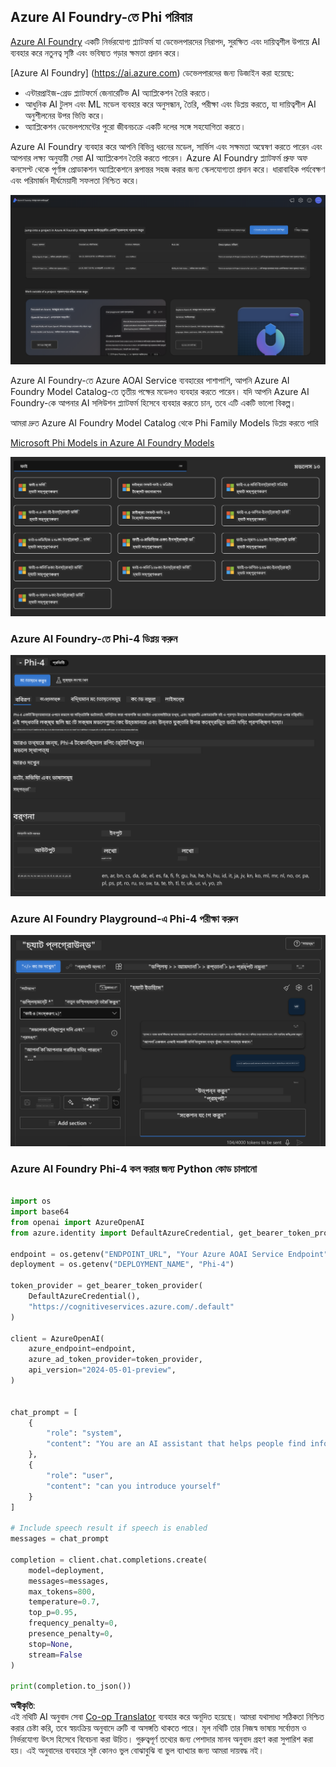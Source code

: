 <!--
CO_OP_TRANSLATOR_METADATA:
{
  "original_hash": "3ae21dc5554e888defbe57946ee995ee",
  "translation_date": "2025-05-09T09:02:09+00:00",
  "source_file": "md/01.Introduction/02/03.AzureAIFoundry.md",
  "language_code": "bn"
}
-->
## Azure AI Foundry-তে Phi পরিবার

[Azure AI Foundry](https://ai.azure.com) একটি নির্ভরযোগ্য প্ল্যাটফর্ম যা ডেভেলপারদের নিরাপদ, সুরক্ষিত এবং দায়িত্বশীল উপায়ে AI ব্যবহার করে নতুনত্ব সৃষ্টি এবং ভবিষ্যত গড়ার ক্ষমতা প্রদান করে।

[Azure AI Foundry] (https://ai.azure.com) ডেভেলপারদের জন্য ডিজাইন করা হয়েছে:

- এন্টারপ্রাইজ-গ্রেড প্ল্যাটফর্মে জেনারেটিভ AI অ্যাপ্লিকেশন তৈরি করতে।
- আধুনিক AI টুলস এবং ML মডেল ব্যবহার করে অনুসন্ধান, তৈরি, পরীক্ষা এবং ডিপ্লয় করতে, যা দায়িত্বশীল AI অনুশীলনের উপর ভিত্তি করে।
- অ্যাপ্লিকেশন ডেভেলপমেন্টের পুরো জীবনচক্রে একটি দলের সঙ্গে সহযোগিতা করতে।

Azure AI Foundry ব্যবহার করে আপনি বিভিন্ন ধরনের মডেল, সার্ভিস এবং সক্ষমতা অন্বেষণ করতে পারেন এবং আপনার লক্ষ্য অনুযায়ী সেরা AI অ্যাপ্লিকেশন তৈরি করতে পারেন। Azure AI Foundry প্ল্যাটফর্ম প্রুফ অফ কনসেপ্ট থেকে পূর্ণাঙ্গ প্রোডাকশন অ্যাপ্লিকেশনে রূপান্তর সহজ করার জন্য স্কেলযোগ্যতা প্রদান করে। ধারাবাহিক পর্যবেক্ষণ এবং পরিমার্জন দীর্ঘমেয়াদী সফলতা নিশ্চিত করে।

![portal](../../../../../translated_images/AIFoundryPorral.68f0acc7d5f47991d90f78fd199beb1123941bba27c39effe55ebfc1d07f114c.bn.png)

Azure AI Foundry-তে Azure AOAI Service ব্যবহারের পাশাপাশি, আপনি Azure AI Foundry Model Catalog-তে তৃতীয় পক্ষের মডেলও ব্যবহার করতে পারেন। যদি আপনি Azure AI Foundry-কে আপনার AI সলিউশন প্ল্যাটফর্ম হিসেবে ব্যবহার করতে চান, তবে এটি একটি ভালো বিকল্প।

আমরা দ্রুত Azure AI Foundry Model Catalog থেকে Phi Family Models ডিপ্লয় করতে পারি

[Microsoft Phi Models in Azure AI Foundry Models](https://ai.azure.com/explore/models/?selectedCollection=phi)

![ModelCatalog](../../../../../translated_images/AIFoundryModelCatalog.65aadf44c7a47e16a745104efa3ca2b49580c7be190f901a3da6d6533fc37b07.bn.png)

### **Azure AI Foundry-তে Phi-4 ডিপ্লয় করুন**

![Phi4](../../../../../translated_images/AIFoundryPhi4.dd27d994739126af80d23e8ec9d3bfd7e6b518d3993aa729fdd4c26e1add8d35.bn.png)

### **Azure AI Foundry Playground-এ Phi-4 পরীক্ষা করুন**

![Playground](../../../../../translated_images/AIFoundryPlayground.11365174557f8eac71ce4d439d344dd767a1b04701e9ffe73642feefb099188d.bn.png)

### **Azure AI Foundry Phi-4 কল করার জন্য Python কোড চালানো**

```python

import os  
import base64
from openai import AzureOpenAI  
from azure.identity import DefaultAzureCredential, get_bearer_token_provider  
        
endpoint = os.getenv("ENDPOINT_URL", "Your Azure AOAI Service Endpoint")  
deployment = os.getenv("DEPLOYMENT_NAME", "Phi-4")  
      
token_provider = get_bearer_token_provider(  
    DefaultAzureCredential(),  
    "https://cognitiveservices.azure.com/.default"  
)  
  
client = AzureOpenAI(  
    azure_endpoint=endpoint,  
    azure_ad_token_provider=token_provider,  
    api_version="2024-05-01-preview",  
)  
  

chat_prompt = [
    {
        "role": "system",
        "content": "You are an AI assistant that helps people find information."
    },
    {
        "role": "user",
        "content": "can you introduce yourself"
    }
] 
    
# Include speech result if speech is enabled  
messages = chat_prompt 

completion = client.chat.completions.create(  
    model=deployment,  
    messages=messages,
    max_tokens=800,  
    temperature=0.7,  
    top_p=0.95,  
    frequency_penalty=0,  
    presence_penalty=0,
    stop=None,  
    stream=False  
)  
  
print(completion.to_json())  

```

**অস্বীকৃতি**:  
এই নথিটি AI অনুবাদ সেবা [Co-op Translator](https://github.com/Azure/co-op-translator) ব্যবহার করে অনূদিত হয়েছে। আমরা যথাসাধ্য সঠিকতা নিশ্চিত করার চেষ্টা করি, তবে স্বয়ংক্রিয় অনুবাদে ত্রুটি বা অসঙ্গতি থাকতে পারে। মূল নথিটি তার নিজস্ব ভাষায় সর্বোত্তম ও নির্ভরযোগ্য উৎস হিসেবে বিবেচনা করা উচিত। গুরুত্বপূর্ণ তথ্যের জন্য পেশাদার মানব অনুবাদ গ্রহণ করা সুপারিশ করা হয়। এই অনুবাদের ব্যবহারে সৃষ্ট কোনও ভুল বোঝাবুঝি বা ভুল ব্যাখ্যার জন্য আমরা দায়বদ্ধ নই।